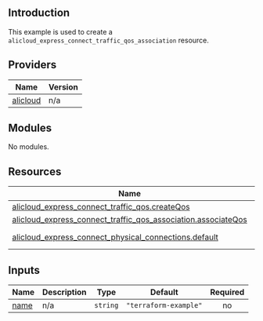 ## Introduction

This example is used to create a `alicloud_express_connect_traffic_qos_association` resource.

<!-- BEGIN_TF_DOCS -->
## Providers

| Name | Version |
|------|---------|
| <a name="provider_alicloud"></a> [alicloud](#provider\_alicloud) | n/a |

## Modules

No modules.

## Resources

| Name | Type |
|------|------|
| [alicloud_express_connect_traffic_qos.createQos](https://registry.terraform.io/providers/aliyun/alicloud/latest/docs/resources/express_connect_traffic_qos) | resource |
| [alicloud_express_connect_traffic_qos_association.associateQos](https://registry.terraform.io/providers/aliyun/alicloud/latest/docs/resources/express_connect_traffic_qos_association) | resource |
| [alicloud_express_connect_physical_connections.default](https://registry.terraform.io/providers/aliyun/alicloud/latest/docs/data-sources/express_connect_physical_connections) | data source |

## Inputs

| Name | Description | Type | Default | Required |
|------|-------------|------|---------|:--------:|
| <a name="input_name"></a> [name](#input\_name) | n/a | `string` | `"terraform-example"` | no |
<!-- END_TF_DOCS -->
